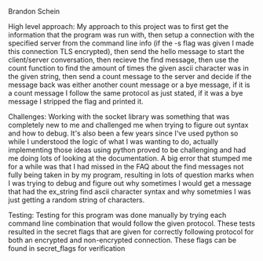 Brandon Schein

High level approach:
My approach to this project was to first get the information that the program was run with, then setup a connection with the specified server from the command line info (if the -s flag was given I made this connection TLS encrypted), then send the hello message to start the client/server conversation, then recieve the find message, then use the count function to find the amount of times the given ascii character was in the given string, then send a count message to the server and decide if the message back was either another count message or a bye message, if it is a count message I follow the same protocol as just stated, if it was a bye message I stripped the flag and printed it. 

Challenges:
Working with the socket library was something that was completely new to me and challenged me when trying to figure out syntax and how to debug. It's also been a few years since I've used python so while I understood the logic of what I was wanting to do, actually implementing those ideas using python proved to be challenging and had me doing lots of looking at the documentation. A big error that stumped me for a while was that I had missed in the FAQ about the find messages not fully being taken in by my program, resulting in lots of question marks when I was trying to debug and figure out why sometimes I would get a message that had the ex_string find ascii character syntax and why sometmies I was just getting a random string of characters.

Testing:
Testing for this program was done manually by trying each command line combination that would follow the given protocol. 
These tests resulted in the secret flags that are given for correctly following protocol for both an encrypted and non-encrypted
connection. These flags can be found in secret_flags for verification
